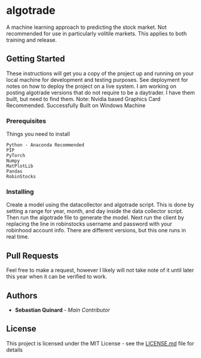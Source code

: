 # algotrade
A machine learning approach to predicting the stock market. Not recommended for use in particularly volitile markets. This applies to both training and release.
## Getting Started

These instructions will get you a copy of the project up and running on your local machine for development and testing purposes. See deployment for notes on how to deploy the project on a live system.
I am working on posting algotrade versions that do not require to be a daytrader. I have them built, but need to find them.
Note: Nvidia based Graphics Card Recommended. 
Successfully Built on Windows Machine
### Prerequisites

Things you need to install

```
Python - Anaconda Recommended
PIP
PyTorch
Numpy
MatPlotLib
Pandas
RobinStocks
```

### Installing

Create a model using the datacollector and algotrade script. This is done by setting a range for year, month, and day inside the data collector script. Then run the algotrade file to generate the model. Next run the client by replacing the line in robinstocks username and password with your robinhood account info.
There are different versions, but this one runs in real time.

## Pull Requests

Feel free to make a request, however I likely will not take note of it until later this year when it can be verified to work. 

## Authors

* **Sebastian Quinard** - *Main Contributor*

## License

This project is licensed under the MIT License - see the [LICENSE.md](LICENSE.md) file for details
